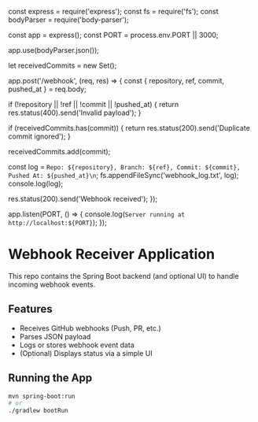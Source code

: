 const express = require('express');
const fs = require('fs');
const bodyParser = require('body-parser');

const app = express();
const PORT = process.env.PORT || 3000;

app.use(bodyParser.json());

let receivedCommits = new Set();

app.post('/webhook', (req, res) => {
  const { repository, ref, commit, pushed_at } = req.body;

  if (!repository || !ref || !commit || !pushed_at) {
    return res.status(400).send('Invalid payload');
  }

  if (receivedCommits.has(commit)) {
    return res.status(200).send('Duplicate commit ignored');
  }

  receivedCommits.add(commit);

  const log = `Repo: ${repository}, Branch: ${ref}, Commit: ${commit}, Pushed At: ${pushed_at}\n`;
  fs.appendFileSync('webhook_log.txt', log);
  console.log(log);

  res.status(200).send('Webhook received');
});

app.listen(PORT, () => {
  console.log(`Server running at http://localhost:${PORT}`);
});
# Webhook Receiver Application

This repo contains the Spring Boot backend (and optional UI) to handle incoming webhook events.

## Features

- Receives GitHub webhooks (Push, PR, etc.)
- Parses JSON payload
- Logs or stores webhook event data
- (Optional) Displays status via a simple UI

## Running the App

```bash
mvn spring-boot:run
# or
./gradlew bootRun
